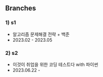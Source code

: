 ## Branches
### 1) s1
- 알고리즘 문제해결 전략 + 백준
- 2023.02 - 2023.05
### 2) s2
- 이것이 취업을 위한 코딩 테스트다 with 파이썬
- 2023.06.22 -
